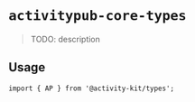 # `activitypub-core-types`

> TODO: description

## Usage

```
import { AP } from '@activity-kit/types';
```
